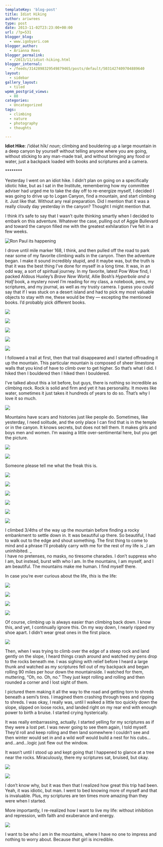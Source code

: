 ```yaml
---
templateKey: 'blog-post'
title: Idiot Hiking
author: ariwrees
type: post
date: 2013-11-02T23:23:00+00:00
url: /?p=531
blogger_blog:
  - www.igobyari.com
blogger_author:
  - Arianna Rees
blogger_permalink:
  - /2013/11/idiot-hiking.html
blogger_internal:
  - /feeds/3142898329549879465/posts/default/5031427409704889640
layout:
  - sidebar
gallery_layout:
  - tiled
wpmm_postgrid_views:
  - 88
categories:
  - Uncategorized
tags:
  - climbing
  - nature
  - photography
  - thoughts

---
```

**Idiot Hike**: /ˈidēət hīk/ _noun_; climbing and bouldering up a large mountain in a deep canyon by yourself without telling anyone where you are going, without sticking to any man-made trail, and without bringing any food or water, just a backpack loaded with books and scriptures and a camera. 

\*\*\*\*\*\*\*\*

Yesterday I went on an idiot hike. I didn’t plan on going on a specifically idiotic hike, but as I sat in the Institute, remembering how my committee adviser had urged me to take the day off to re-energize myself, I decided I was going to drive up to Logan Canyon, find a mountain, and start climbing it. Just like that. Without any real preparation. Did I mention that it was a really cloudy day yesterday in the canyon? Thought I might mention that.

I think it’s safe to say that I wasn’t quite thinking smartly when I decided to embark on this adventure. Whatever the case, pulling out of Aggie Bullevard and toward the canyon filled me with the greatest exhilaration I’ve felt in a few weeks.

![Ron Paul its happening](http://www.igobyari.com/wp-content/uploads/2013/11/RonPaul-its-happening.gif)

I drove until mile marker 168, I think, and then pulled off the road to park near some of my favorite climbing walls in the canyon. Then the adventure began. I make it sound incredibly stupid, and it maybe was, but the truth is that it was the best thing I’ve done for myself in a long time. It was, in an odd way, a sort of spiritual journey. In my favorite, latest Pow Wow find, I packed Aldous Huxley’s _Brave New World_, Allie Bosh’s _Hyperbole and a Half_ book, a mystery novel I’m reading for my class, a notebook, pens, my scriptures, and my journal, as well as my trusty camera. I guess you could say that if I was stuck on a desert island and had to pick my most valuable objects to stay with me, these would be they — excepting the mentioned books. I’d probably pick different books.

[![](http://www.igobyari.com/wp-content/uploads/2013/11/pack.jpg)](http://www.igobyari.com/wp-content/uploads/2013/11/pack-1.jpg)

[![](http://www.igobyari.com/wp-content/uploads/2013/11/leaf.jpg)](http://www.igobyari.com/wp-content/uploads/2013/11/leaf-1.jpg)

[![](http://www.igobyari.com/wp-content/uploads/2013/11/weeds.jpg)](http://www.igobyari.com/wp-content/uploads/2013/11/weeds-1.jpg)

[![](http://www.igobyari.com/wp-content/uploads/2013/11/iamunin.jpg)](http://www.igobyari.com/wp-content/uploads/2013/11/iamunin-1.jpg)

[![](http://www.igobyari.com/wp-content/uploads/2013/11/scriptures.jpg)](http://www.igobyari.com/wp-content/uploads/2013/11/scriptures-1.jpg)

I followed a trail at first, then that trail disappeared and I started offroading it up the mountain. This particular mountain is composed of sheer limestone walls that you kind of have to climb over to get higher. So that’s what I did. I hiked then I bouldered then I hiked then I bouldered.

I’ve talked about this a lot before, but guys, there is nothing so incredible as climbing rock. Rock is solid and firm and yet it has personality. It moves like water, sometimes it just takes it hundreds of years to do so. That’s why I love it so much.

[![](http://www.igobyari.com/wp-content/uploads/2013/11/peaks.jpg)](http://www.igobyari.com/wp-content/uploads/2013/11/peaks-1.jpg)

Mountains have scars and histories just like people do. Sometimes, like yesterday, I need solitude, and the only place I can find that is in the temple or in the canyon. It knows secrets, but does not tell them. It makes girls and boys men and women. I’m waxing a little over-sentimental here, but you get the picture.

[![](http://www.igobyari.com/wp-content/uploads/2013/11/view.jpg)](http://www.igobyari.com/wp-content/uploads/2013/11/view-1.jpg)

[![](http://www.igobyari.com/wp-content/uploads/2013/11/bug.jpg)](http://www.igobyari.com/wp-content/uploads/2013/11/bug-1.jpg)

Someone please tell me what the freak this is.

[![](http://www.igobyari.com/wp-content/uploads/2013/11/bones.jpg)](http://www.igobyari.com/wp-content/uploads/2013/11/bones-1.jpg)

[![](http://www.igobyari.com/wp-content/uploads/2013/11/berries.jpg)](http://www.igobyari.com/wp-content/uploads/2013/11/berries-1.jpg)

[![](http://www.igobyari.com/wp-content/uploads/2013/11/cookies.jpg)](http://www.igobyari.com/wp-content/uploads/2013/11/cookies-1.jpg)

[![](http://www.igobyari.com/wp-content/uploads/2013/11/sticks.jpg)](http://www.igobyari.com/wp-content/uploads/2013/11/sticks-1.jpg)

[![](http://www.igobyari.com/wp-content/uploads/2013/11/mountainssss.jpg)](http://www.igobyari.com/wp-content/uploads/2013/11/mountainssss-1.jpg)

[![](http://www.igobyari.com/wp-content/uploads/2013/11/rocksss.jpg)](http://www.igobyari.com/wp-content/uploads/2013/11/rocksss-1.jpg)

I climbed 3/4ths of the way up the mountain before finding a rocky embankment to settle down in. It was beautiful up there. So beautiful, I had to walk out to the edge and shout something. The first thing to come to mind and a phrase I’ll probably carry with me for the rest of my life is _I am uninhibited. _  
I have no pretenses, no masks, no tiresome charades. I don’t suppress who I am, but instead, burst with who I am. In the mountains, I am myself, and I am beautiful. The mountains make me human. I find myself there.

In case you’re ever curious about the life, _this_ is the life:

[![](http://www.igobyari.com/wp-content/uploads/2013/11/thelife.jpg)](http://www.igobyari.com/wp-content/uploads/2013/11/scriptures1-1.jpg)

[![](http://www.igobyari.com/wp-content/uploads/2013/11/reading.jpg)](http://www.igobyari.com/wp-content/uploads/2013/11/reading-1.jpg)

[![](http://www.igobyari.com/wp-content/uploads/2013/11/treees.jpg)](http://www.igobyari.com/wp-content/uploads/2013/11/treees-1.jpg)

[![](http://www.igobyari.com/wp-content/uploads/2013/11/freedom.jpg)](http://www.igobyari.com/wp-content/uploads/2013/11/freedom-1.jpg)

Of course, climbing up is always easier than climbing back down. I know this, and yet, I continually ignore this. On my way down, I nearly ripped my shoe apart. I didn’t wear great ones in the first place.

[![](http://www.igobyari.com/wp-content/uploads/2013/11/shoes.jpg)](http://www.igobyari.com/wp-content/uploads/2013/11/shoes-1.jpg)

Then, when I was trying to climb over the edge of a steep rock and land gently on the slope, I heard things crash around and watched my pens drop to the rocks beneath me. I was sighing with relief before I heard a large thunk and watched as my scriptures fell out of my backpack and began rolling 90 miles per hour down the mountainside. I watched for them, muttering, “Oh, no. Oh, no.” They just kept rolling and rolling and then rounded a corner and I lost sight of them.

I pictured them making it all the way to the road and getting torn to shreds beneath a semi’s tires. I imagined them crashing through trees and ripping to shreds. I was okay, I really was, until I walked a little too quickly down the slope, slipped on loose rocks, and landed right on my rear end with enough power to birth a bruise. I started crying hysterically.

It was really embarrassing, actually. I started yelling for my scriptures as if they were a lost pet. I was never going to see them again, I told myself. They’d roll and keep rolling and then land somewhere I couldn’t see and then winter would set in and a wild wolf would build a nest for his cubs…and…and…logic just flew out the window.

It wasn’t until I stood up and kept going that I happened to glance at a tree near the rocks. Miraculously, there my scriptures sat, bruised, but okay.

[![](http://www.igobyari.com/wp-content/uploads/2013/11/slope.jpg)](http://www.igobyari.com/wp-content/uploads/2013/11/slope-1.jpg)

[![](http://www.igobyari.com/wp-content/uploads/2013/11/scriptures1.jpg)](http://www.igobyari.com/wp-content/uploads/2013/11/scriptures1-1.jpg)

I don’t know why, but it was then that I realized how great this trip had been. Yeah, it was idiotic, but man. I went to bed knowing more of myself and that is invaluable. Plus, my scriptures are ten times more amazing than they were when I started.

More importantly, I re-realized how I want to live my life: without inhibition and repression, with faith and exuberance and energy.

[![](http://www.igobyari.com/wp-content/uploads/2013/11/wonder.jpg)](http://www.igobyari.com/wp-content/uploads/2013/11/wonder-1.jpg)

I want to be who I am in the mountains, where I have no one to impress and nothing to worry about. Because _that_ girl is incredible.